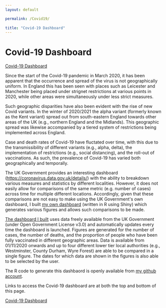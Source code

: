 ```yaml
---
layout: default

permalink: /Covid19/
  
title: "Covid-19 Dashboard"
---
```

  
# Covid-19 Dashboard

[Covid-19 Dashboard](https://benjburgess.shinyapps.io/coviddashboard/)



Since the start of the Covid-19 pandemic in March 2020, it has been apparent that the occurrence and spread of the virus is not geographically uniform. In England this has been seen with places such as Leicester and Manchester being placed under strignet restrictions at various points in 2020, while other areas were simultaneously under less strict measures. 

Such geographic disparities have also been evident with the rise of new Covid variants. In the winter of 2020/2021 the alpha variant (formerly known as the Kent variant) spread out from south-eastern England towards other areas of the UK (e.g., northern England and the Midlands). This geographic spread was likewise accompanied by a tiered system of restrictions being implemented across England.

Case and death rates of Covid-19 have fluctated over time, with this due to the transmissibility of different variants (e.g., alpha, delta), the implementation of restrictions (e.g., social distancing), and the roll-out of vaccinations. As such, the prevalence of Covid-19 has varied both geographically and temporally.

The UK Government provides an interesting dashboard (https://coronavirus.data.gov.uk/details/) with the ability to breakdown various measures and statistics by different localities. However, it does not easily allow for comparisons of the same metric (e.g. number of cases) across time for multiple different locations. Accordingly, given that these comparisons are not easy to make using the UK Government's own dashboard, I built [my own dashboard](https://benjburgess.shinyapps.io/coviddashboard/) (written in R using Shiny) which generates various figures and allows such comparisons to be made.

[The dashboard I built](https://benjburgess.shinyapps.io/coviddashboard/) uses data freely available from the UK Government (under Open Government License v3.0) and automatically updates every time the dashboard is launched. Figures are generated for the number of cases, the number of deaths, and the proportion of people who have been fully vaccinated in different geographic areas. Data is available from 01/11/2020 onwards and up to four different lower tier local authorities (e.g., Westminster, County Durham, Wyre Forest) are able to be compared in a single figure. The dates for which data are shown in the figures is also able to be selected by the user.

The R code to generate this dashbaord is openly available from [my github account](github.com/benjburgess).

Links to access the Covid-19 dashboard are at both the top and bottom of this page.

[Covid-19 Dashboard](https://benjburgess.shinyapps.io/coviddashboard/)

